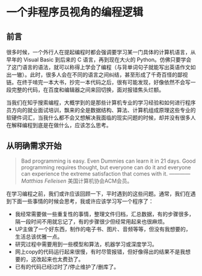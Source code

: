 # 一个非程序员视角的编程逻辑
## 前言
很多时候，一个外行人在提起编程时都会强调要学习某一门具体的计算机语言，从早年的 Visual Basic 到后来的 C 语言，再到现在大火的 Python。仿佛只要学会了这门语言的语法，就可以称得上学会了编程（与背单词句子就能写出英语作文如出一辙）。此时，很多人会在不同的语言之间纠结，甚至形成了千奇百怪的鄙视链。在终于啃完一本大书，抄完一本代码之后，很有可能发现，好像依然不会写一段完整的代码，在百度和编辑器之间来回切换，面对报错焦头烂额。

当我们在知乎搜索编程，大概学到的是那些计算机专业的学习经验和如何进行程序员方向的就业面试培训，飘来的全是数据结构、算法、计算机组成原理这些专业的软硬件词汇，当我什么都不会又想解决我面临的现实问题的时候，却并没有很多人在解释编程到底是在做什么，应该怎么思考。
## 从明确需求开始

>Bad programming is easy. Even Dummies can learn it in 21 days. Good programming requires thought, but everyone can do it and everyone can experience the extreme satisfaction that comes with it.   ———— _Matthias Felleisen_ 美国计算机协会ACM会员。


在学习编程之前，我们或许应该回顾一下，平时遇到的这些问题。通常，我们在遇到下面一些事情的时候会思考，我或许应该学习写一个程序了：
* 我经常需要做一些重复性的事情，整理文件归档，汇总数据，有的步骤很多，隔一段时间不用就忘记了，有的步骤很少但经常用起来也很麻烦。
* UP主做了一个好东西，制作的电子书、图片、音频等等，但没有我想要的，生活总该优雅一点。
* 研究过程中需要用到一些模型和算法，机器学习或深度学习。
* 网上copy的代码运行起来很慢，有时尽管报错，但好像得出的结果不是我想要的，这改起来也太费劲了。
* 已有的代码已经过时了/停止维护了/删库了。

